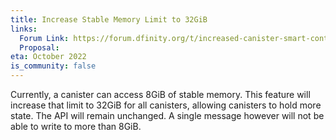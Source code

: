 ```yaml
---
title: Increase Stable Memory Limit to 32GiB
links:
  Forum Link: https://forum.dfinity.org/t/increased-canister-smart-contract-memory/6148/128
  Proposal:
eta: October 2022
is_community: false
---
```


Currently, a canister can access 8GiB of stable memory. This feature will increase that limit to 32GiB for all canisters, allowing canisters to hold more state. The API will remain unchanged. A single message however will not be able to write to more than 8GiB.
